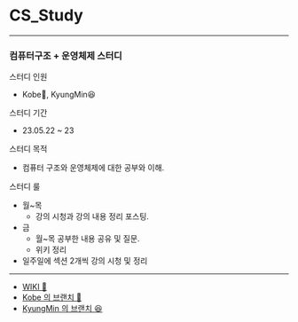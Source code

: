 # CS_Study
---

### 컴퓨터구조 + 운영체제 스터디

스터디 인원
- Kobe🏀, KyungMin😆

스터디 기간
- 23.05.22 ~ 23

스터디 목적
- 컴퓨터 구조와 운영체제에 대한 공부와 이해.

스터디 룰
- 월~목
  - 강의 시청과 강의 내용 정리 포스팅.
- 금
  - 월~목 공부한 내용 공유 및 질문.
  - 위키 정리
- 일주일에 섹션 2개씩 강의 시청 및 정리

---
- [WIKI 📓](https://github.com/devKobe24/CS_Study/wiki/Wiki-List)
- [Kobe 의 브랜치 🏀](https://github.com/devKobe24/CS_Study/tree/Kobe)
- [KyungMin 의 브랜치 😆](https://github.com/devKobe24/CS_Study/tree/KyungMin)
